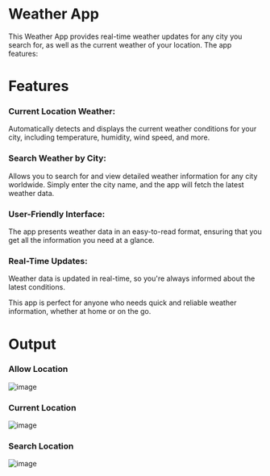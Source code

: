 # Weather App
This Weather App provides real-time weather updates for any city you search for, as well as the current weather of your location. The app features:
# Features
### Current Location Weather: 
Automatically detects and displays the current weather conditions for your city, including temperature, humidity, wind speed, and more.

### Search Weather by City: 
Allows you to search for and view detailed weather information for any city worldwide. Simply enter the city name, and the app will fetch the latest weather data.

### User-Friendly Interface: 
The app presents weather data in an easy-to-read format, ensuring that you get all the information you need at a glance.

### Real-Time Updates: 
Weather data is updated in real-time, so you're always informed about the latest conditions.

This app is perfect for anyone who needs quick and reliable weather information, whether at home or on the go.

# Output

### Allow Location

![image](https://github.com/user-attachments/assets/02301d7b-c981-4080-a3ad-ba696933e1d4)

### Current Location

![image](https://github.com/user-attachments/assets/0d671bf9-328d-48ce-aad0-00f944e362e7)

### Search Location

![image](https://github.com/user-attachments/assets/5091c04d-4c91-46e3-b68b-a961c80775d7)


